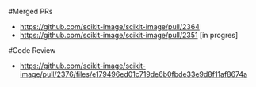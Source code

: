 #Merged PRs
- https://github.com/scikit-image/scikit-image/pull/2364
- https://github.com/scikit-image/scikit-image/pull/2351 [in progres]

#Code Review
- https://github.com/scikit-image/scikit-image/pull/2376/files/e179496ed01c719de6b0fbde33e9d8f11af8674a